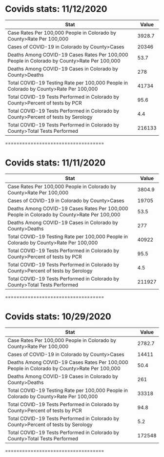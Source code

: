 # Covids stats: 11/12/2020
Stat | Value
----|----
Case Rates Per 100,000 People in Colorado by County>Rate Per 100,000 | 3928.7 
Cases of COVID-19 in Colorado by County>Cases | 20346 
Deaths Among COVID-19 Cases Rates Per 100,000 People in Colorado by County>Rate Per 100,000 | 53.7 
Deaths Among COVID-19 Cases in Colorado by County>Deaths | 278 
Total COVID-19 Testing Rate per 100,000 People in Colorado by County>Rate Per 100,000 | 41734 
Total COVID-19 Tests Performed in Colorado by County>Percent of tests by PCR | 95.6 
Total COVID-19 Tests Performed in Colorado by County>Percent of tests by Serology | 4.4 
Total COVID-19 Tests Performed in Colorado by County>Total Tests Performed | 216133 

===================================

# Covids stats: 11/11/2020
Stat | Value
----|----
Case Rates Per 100,000 People in Colorado by County>Rate Per 100,000 | 3804.9 
Cases of COVID-19 in Colorado by County>Cases | 19705 
Deaths Among COVID-19 Cases Rates Per 100,000 People in Colorado by County>Rate Per 100,000 | 53.5 
Deaths Among COVID-19 Cases in Colorado by County>Deaths | 277 
Total COVID-19 Testing Rate per 100,000 People in Colorado by County>Rate Per 100,000 | 40922 
Total COVID-19 Tests Performed in Colorado by County>Percent of tests by PCR | 95.5 
Total COVID-19 Tests Performed in Colorado by County>Percent of tests by Serology | 4.5 
Total COVID-19 Tests Performed in Colorado by County>Total Tests Performed | 211927 

===================================

# Covids stats: 10/29/2020
Stat | Value
----|----
Case Rates Per 100,000 People in Colorado by County>Rate Per 100,000 | 2782.7 
Cases of COVID-19 in Colorado by County>Cases | 14411 
Deaths Among COVID-19 Cases Rates Per 100,000 People in Colorado by County>Rate Per 100,000 | 50.4 
Deaths Among COVID-19 Cases in Colorado by County>Deaths | 261 
Total COVID-19 Testing Rate per 100,000 People in Colorado by County>Rate Per 100,000 | 33318 
Total COVID-19 Tests Performed in Colorado by County>Percent of tests by PCR | 94.8 
Total COVID-19 Tests Performed in Colorado by County>Percent of tests by Serology | 5.2 
Total COVID-19 Tests Performed in Colorado by County>Total Tests Performed | 172548 

===================================

